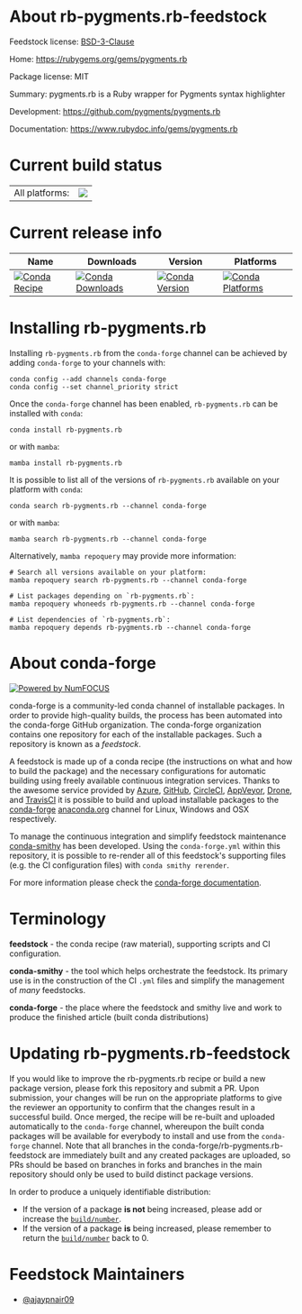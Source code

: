 About rb-pygments.rb-feedstock
==============================

Feedstock license: [BSD-3-Clause](https://github.com/conda-forge/rb-pygments.rb-feedstock/blob/main/LICENSE.txt)

Home: https://rubygems.org/gems/pygments.rb

Package license: MIT

Summary: pygments.rb is a Ruby wrapper for Pygments syntax highlighter

Development: https://github.com/pygments/pygments.rb

Documentation: https://www.rubydoc.info/gems/pygments.rb

Current build status
====================


<table><tr><td>All platforms:</td>
    <td>
      <a href="https://dev.azure.com/conda-forge/feedstock-builds/_build/latest?definitionId=25761&branchName=main">
        <img src="https://dev.azure.com/conda-forge/feedstock-builds/_apis/build/status/rb-pygments.rb-feedstock?branchName=main">
      </a>
    </td>
  </tr>
</table>

Current release info
====================

| Name | Downloads | Version | Platforms |
| --- | --- | --- | --- |
| [![Conda Recipe](https://img.shields.io/badge/recipe-rb--pygments.rb-green.svg)](https://anaconda.org/conda-forge/rb-pygments.rb) | [![Conda Downloads](https://img.shields.io/conda/dn/conda-forge/rb-pygments.rb.svg)](https://anaconda.org/conda-forge/rb-pygments.rb) | [![Conda Version](https://img.shields.io/conda/vn/conda-forge/rb-pygments.rb.svg)](https://anaconda.org/conda-forge/rb-pygments.rb) | [![Conda Platforms](https://img.shields.io/conda/pn/conda-forge/rb-pygments.rb.svg)](https://anaconda.org/conda-forge/rb-pygments.rb) |

Installing rb-pygments.rb
=========================

Installing `rb-pygments.rb` from the `conda-forge` channel can be achieved by adding `conda-forge` to your channels with:

```
conda config --add channels conda-forge
conda config --set channel_priority strict
```

Once the `conda-forge` channel has been enabled, `rb-pygments.rb` can be installed with `conda`:

```
conda install rb-pygments.rb
```

or with `mamba`:

```
mamba install rb-pygments.rb
```

It is possible to list all of the versions of `rb-pygments.rb` available on your platform with `conda`:

```
conda search rb-pygments.rb --channel conda-forge
```

or with `mamba`:

```
mamba search rb-pygments.rb --channel conda-forge
```

Alternatively, `mamba repoquery` may provide more information:

```
# Search all versions available on your platform:
mamba repoquery search rb-pygments.rb --channel conda-forge

# List packages depending on `rb-pygments.rb`:
mamba repoquery whoneeds rb-pygments.rb --channel conda-forge

# List dependencies of `rb-pygments.rb`:
mamba repoquery depends rb-pygments.rb --channel conda-forge
```


About conda-forge
=================

[![Powered by
NumFOCUS](https://img.shields.io/badge/powered%20by-NumFOCUS-orange.svg?style=flat&colorA=E1523D&colorB=007D8A)](https://numfocus.org)

conda-forge is a community-led conda channel of installable packages.
In order to provide high-quality builds, the process has been automated into the
conda-forge GitHub organization. The conda-forge organization contains one repository
for each of the installable packages. Such a repository is known as a *feedstock*.

A feedstock is made up of a conda recipe (the instructions on what and how to build
the package) and the necessary configurations for automatic building using freely
available continuous integration services. Thanks to the awesome service provided by
[Azure](https://azure.microsoft.com/en-us/services/devops/), [GitHub](https://github.com/),
[CircleCI](https://circleci.com/), [AppVeyor](https://www.appveyor.com/),
[Drone](https://cloud.drone.io/welcome), and [TravisCI](https://travis-ci.com/)
it is possible to build and upload installable packages to the
[conda-forge](https://anaconda.org/conda-forge) [anaconda.org](https://anaconda.org/)
channel for Linux, Windows and OSX respectively.

To manage the continuous integration and simplify feedstock maintenance
[conda-smithy](https://github.com/conda-forge/conda-smithy) has been developed.
Using the ``conda-forge.yml`` within this repository, it is possible to re-render all of
this feedstock's supporting files (e.g. the CI configuration files) with ``conda smithy rerender``.

For more information please check the [conda-forge documentation](https://conda-forge.org/docs/).

Terminology
===========

**feedstock** - the conda recipe (raw material), supporting scripts and CI configuration.

**conda-smithy** - the tool which helps orchestrate the feedstock.
                   Its primary use is in the construction of the CI ``.yml`` files
                   and simplify the management of *many* feedstocks.

**conda-forge** - the place where the feedstock and smithy live and work to
                  produce the finished article (built conda distributions)


Updating rb-pygments.rb-feedstock
=================================

If you would like to improve the rb-pygments.rb recipe or build a new
package version, please fork this repository and submit a PR. Upon submission,
your changes will be run on the appropriate platforms to give the reviewer an
opportunity to confirm that the changes result in a successful build. Once
merged, the recipe will be re-built and uploaded automatically to the
`conda-forge` channel, whereupon the built conda packages will be available for
everybody to install and use from the `conda-forge` channel.
Note that all branches in the conda-forge/rb-pygments.rb-feedstock are
immediately built and any created packages are uploaded, so PRs should be based
on branches in forks and branches in the main repository should only be used to
build distinct package versions.

In order to produce a uniquely identifiable distribution:
 * If the version of a package **is not** being increased, please add or increase
   the [``build/number``](https://docs.conda.io/projects/conda-build/en/latest/resources/define-metadata.html#build-number-and-string).
 * If the version of a package **is** being increased, please remember to return
   the [``build/number``](https://docs.conda.io/projects/conda-build/en/latest/resources/define-metadata.html#build-number-and-string)
   back to 0.

Feedstock Maintainers
=====================

* [@ajaypnair09](https://github.com/ajaypnair09/)


